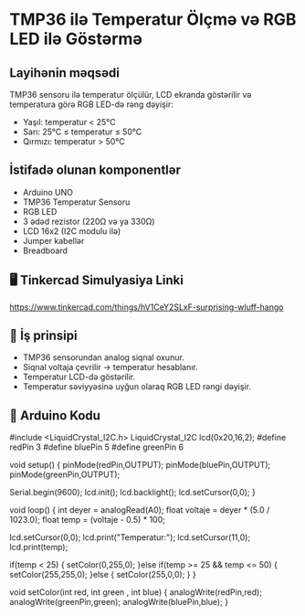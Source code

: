 # TMP36 ilə Temperatur Ölçmə və RGB LED ilə Göstərmə

## Layihənin məqsədi
TMP36 sensoru ilə temperatur ölçülür, LCD ekranda göstərilir və temperatura görə RGB LED-də rəng dəyişir:
- Yaşıl: temperatur < 25°C
- Sarı: 25°C ≤ temperatur ≤ 50°C
- Qırmızı: temperatur > 50°C

## İstifadə olunan komponentlər
- Arduino UNO
- TMP36 Temperatur Sensoru
- RGB LED
- 3 ədəd rezistor (220Ω və ya 330Ω)
- LCD 16x2 (I2C modulu ilə)
- Jumper kabellər
- Breadboard

## 🖥️ Tinkercad Simulyasiya Linki
https://www.tinkercad.com/things/hV1CeY2SLxF-surprising-wluff-hango

## 🧠 İş prinsipi
- TMP36 sensorundan analog siqnal oxunur.
- Siqnal voltaja çevrilir → temperatur hesablanır.
- Temperatur LCD-də göstərilir.
- Temperatur səviyyəsinə uyğun olaraq RGB LED rəngi dəyişir.

## 📄 Arduino Kodu

#include <LiquidCrystal_I2C.h>
LiquidCrystal_I2C lcd(0x20,16,2);
#define redPin 3
#define bluePin 5
#define greenPin 6

void setup()
{
  pinMode(redPin,OUTPUT);
  pinMode(bluePin,OUTPUT);
  pinMode(greenPin,OUTPUT);
  
  Serial.begin(9600);
  lcd.init();
  lcd.backlight();
  lcd.setCursor(0,0);
}

void loop()
{
  int deyer = analogRead(A0);
  float voltaje = deyer * (5.0 / 1023.0);
  float temp = (voltaje - 0.5) * 100;
  
  lcd.setCursor(0,0);
  lcd.print("Temperatur:");
  lcd.setCursor(11,0);
  lcd.print(temp);
  
  if(temp < 25) 
  {
    setColor(0,255,0);
  }else if(temp >= 25 && temp <= 50)
  {
    setColor(255,255,0);
  }else
  {
    setColor(255,0,0);
  }
}

void setColor(int red, int green , int blue)
{
  analogWrite(redPin,red);
  analogWrite(greenPin,green);
  analogWrite(bluePin,blue);
}
